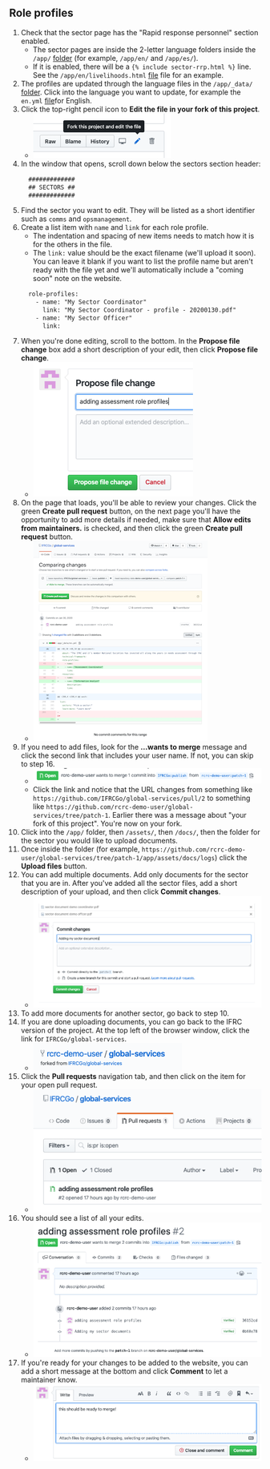 ## Role profiles

1. Check that the sector page has the "Rapid response personnel" section enabled.
   - The sector pages are inside the 2-letter language folders inside the `/app/` [folder](https://github.com/IFRCGo/global-services/tree/publish/app) (for example, `/app/en/` and `/app/es/`).
   - If it is enabled, there will be a `{% include sector-rrp.html %}` line. See the `/app/en/livelihoods.html` [file](https://github.com/IFRCGo/global-services/blob/publish/app/en/livelihoods.html#L8) file for an example.
1. The profiles are updated through the language files in the `/app/_data/` [folder](https://github.com/IFRCGo/global-services/tree/publish/app/_data). Click into the language you want to update, for example the `en.yml` [file](https://github.com/IFRCGo/global-services/blob/publish/app/_data/en.yml)for English.
1. Click the top-right pencil icon to **Edit the file in your fork of this project**.
   - ![](https://raw.githubusercontent.com/IFRCGo/global-services/publish/contributing/img/GitHub--edit-the-file.png) 
1. In the window that opens, scroll down below the sectors section header: 
    ```plain
      #############
      ## SECTORS ##
      #############
    ```
1. Find the sector you want to edit. They will be listed as a short identifier such as `comms` and `opsmanagement`. 
1. Create a list item with `name` and `link` for each role profile.
   - The indentation and spacing of new items needs to match how it is for the others in the file.
   - The `link:` value should be the exact filename (we'll upload it soon). You can leave it blank if you want to list the profile name but aren't ready with the file yet and we'll automatically include a "coming soon" note on the website.
    ```plain
      role-profiles:
        - name: "My Sector Coordinator"
          link: "My Sector Coordinator - profile - 20200130.pdf"
        - name: "My Sector Officer"
          link: 
    ```
1. When you're done editing, scroll to the bottom. In the **Propose file change** box add a short description of your edit, then click **Propose file change**.
   - ![](https://raw.githubusercontent.com/IFRCGo/global-services/publish/contributing/img/GitHub--propose-file-change.png)   
1. On the page that loads, you'll be able to review your changes. Click the green **Create pull request** button, on the next page you'll have the opportunity to add more details if needed, make sure that **Allow edits from maintainers.** is checked, and then click the green **Create pull request** button.
   - ![](https://raw.githubusercontent.com/IFRCGo/global-services/publish/contributing/img/GitHub--comparing-changes.png) 
1. If you need to add files, look for the **...wants to merge** message and click the second link that includes your user name. If not, you can skip to step 16.
   - ![](https://raw.githubusercontent.com/IFRCGo/global-services/publish/contributing/img/GitHub--merge-locations.png)  
   - Click the link and notice that the URL changes from something like `https://github.com/IFRCGo/global-services/pull/2` to something like `https://github.com/rcrc-demo-user/global-services/tree/patch-1`. Earlier there was a message about "your fork of this project". You're now on your fork.
1. Click into the `/app/` folder, then `/assets/`, then `/docs/`, then the folder for the sector you would like to upload documents.
1. Once inside the folder (for example, `https://github.com/rcrc-demo-user/global-services/tree/patch-1/app/assets/docs/logs`) click the **Upload files** button.
1. You can add multiple documents. Add only documents for the sector that you are in. After you've added all the sector files, add a short description of your upload, and then click **Commit changes**.
   - ![](https://raw.githubusercontent.com/IFRCGo/global-services/publish/contributing/img/GitHub--add-files.png)  
1. To add more documents for another sector, go back to step 10.
1. If you are done uploading documents, you can go back to the IFRC version of the project. At the top left of the browser window, click the link for `IFRCGo/global-services`.
   - ![](https://raw.githubusercontent.com/IFRCGo/global-services/publish/contributing/img/GitHub--fork-navigation.png)   
1. Click the **Pull requests** navigation tab, and then click on the item for your open pull request.
   - ![](https://raw.githubusercontent.com/IFRCGo/global-services/publish/contributing/img/GitHub--open-pull.png)  
1. You should see a list of all your edits.
   - ![](https://raw.githubusercontent.com/IFRCGo/global-services/publish/contributing/img/GitHub--two-commits.png) 
1. If you're ready for your changes to be added to the website, you can add a short message at the bottom and click **Comment** to let a maintainer know.
   - ![](https://raw.githubusercontent.com/IFRCGo/global-services/publish/contributing/img/GitHub--ready-to-merge.png) 
